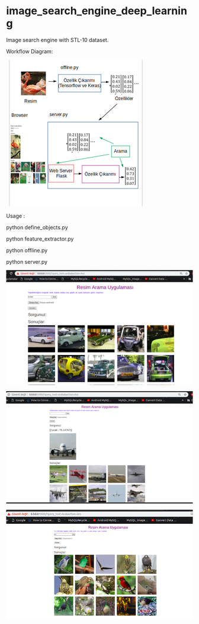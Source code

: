 # image_search_engine_deep_learning

Image search engine with STL-10 dataset.

Workflow Diagram:

![alt text](https://github.com/sinemavci/image_search_engine_deep_learning/blob/master/flow_1.png)

Usage :

python define_objects.py

python feature_extractor.py

python offline.py

python server.py

![alt text](https://github.com/sinemavci/image_search_engine_deep_learning/blob/master/Screenshot%20from%202019-07-14%2020-19-44.png)

![alt text](https://github.com/sinemavci/image_search_engine_deep_learning/blob/master/Screenshot%20from%202019-07-14%2020-23-26.png)

![alt text](https://github.com/sinemavci/image_search_engine_deep_learning/blob/master/Screenshot%20from%202019-07-14%2020-33-46.png)
